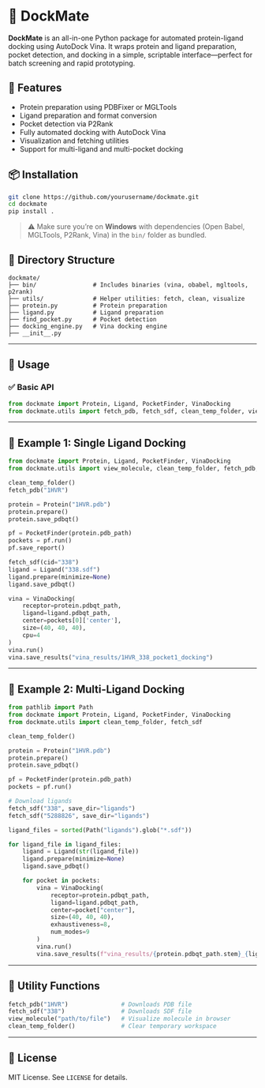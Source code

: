 

# 🧬 DockMate

**DockMate** is an all-in-one Python package for automated protein-ligand docking using AutoDock Vina. It wraps protein and ligand preparation, pocket detection, and docking in a simple, scriptable interface—perfect for batch screening and rapid prototyping.

## 🚀 Features

* Protein preparation using PDBFixer or MGLTools
* Ligand preparation and format conversion
* Pocket detection via P2Rank
* Fully automated docking with AutoDock Vina
* Visualization and fetching utilities
* Support for multi-ligand and multi-pocket docking

## 📦 Installation

```bash
git clone https://github.com/yourusername/dockmate.git
cd dockmate
pip install .
```

> ⚠️ Make sure you’re on **Windows** with dependencies (Open Babel, MGLTools, P2Rank, Vina) in the `bin/` folder as bundled.

## 📁 Directory Structure

```
dockmate/
├── bin/                # Includes binaries (vina, obabel, mgltools, p2rank)
├── utils/              # Helper utilities: fetch, clean, visualize
├── protein.py          # Protein preparation
├── ligand.py           # Ligand preparation
├── find_pocket.py      # Pocket detection
├── docking_engine.py   # Vina docking engine
├── __init__.py       
```

---

## 🧪 Usage

### ✅ Basic API

```python
from dockmate import Protein, Ligand, PocketFinder, VinaDocking
from dockmate.utils import fetch_pdb, fetch_sdf, clean_temp_folder, view_molecule
```

---

## 🧬 Example 1: Single Ligand Docking

```python
from dockmate import Protein, Ligand, PocketFinder, VinaDocking
from dockmate.utils import view_molecule, clean_temp_folder, fetch_pdb, fetch_sdf

clean_temp_folder()
fetch_pdb("1HVR")

protein = Protein("1HVR.pdb")
protein.prepare()
protein.save_pdbqt()

pf = PocketFinder(protein.pdb_path)
pockets = pf.run()
pf.save_report()

fetch_sdf(cid="338")
ligand = Ligand("338.sdf")
ligand.prepare(minimize=None)
ligand.save_pdbqt()

vina = VinaDocking(
    receptor=protein.pdbqt_path,
    ligand=ligand.pdbqt_path,
    center=pockets[0]['center'],
    size=(40, 40, 40),
    cpu=4
)
vina.run()
vina.save_results("vina_results/1HVR_338_pocket1_docking")

```

---

## 🔁 Example 2: Multi-Ligand Docking

```python
from pathlib import Path
from dockmate import Protein, Ligand, PocketFinder, VinaDocking
from dockmate.utils import clean_temp_folder, fetch_sdf

clean_temp_folder()

protein = Protein("1HVR.pdb")
protein.prepare()
protein.save_pdbqt()

pf = PocketFinder(protein.pdb_path)
pockets = pf.run()

# Download ligands
fetch_sdf("338", save_dir="ligands")
fetch_sdf("5288826", save_dir="ligands")

ligand_files = sorted(Path("ligands").glob("*.sdf"))

for ligand_file in ligand_files:
    ligand = Ligand(str(ligand_file))
    ligand.prepare(minimize=None)
    ligand.save_pdbqt()

    for pocket in pockets:
        vina = VinaDocking(
            receptor=protein.pdbqt_path,
            ligand=ligand.pdbqt_path,
            center=pocket["center"],
            size=(40, 40, 40),
            exhaustiveness=8,
            num_modes=9
        )
        vina.run()
        vina.save_results(f"vina_results/{protein.pdbqt_path.stem}_{ligand.pdbqt_path.stem}_pocket_{pocket['rank']}_docking")

```

---

## 🧰 Utility Functions

```python
fetch_pdb("1HVR")               # Downloads PDB file
fetch_sdf("338")                # Downloads SDF file
view_molecule("path/to/file")   # Visualize molecule in browser
clean_temp_folder()             # Clear temporary workspace
```

---

## 📄 License

MIT License. See `LICENSE` for details.
